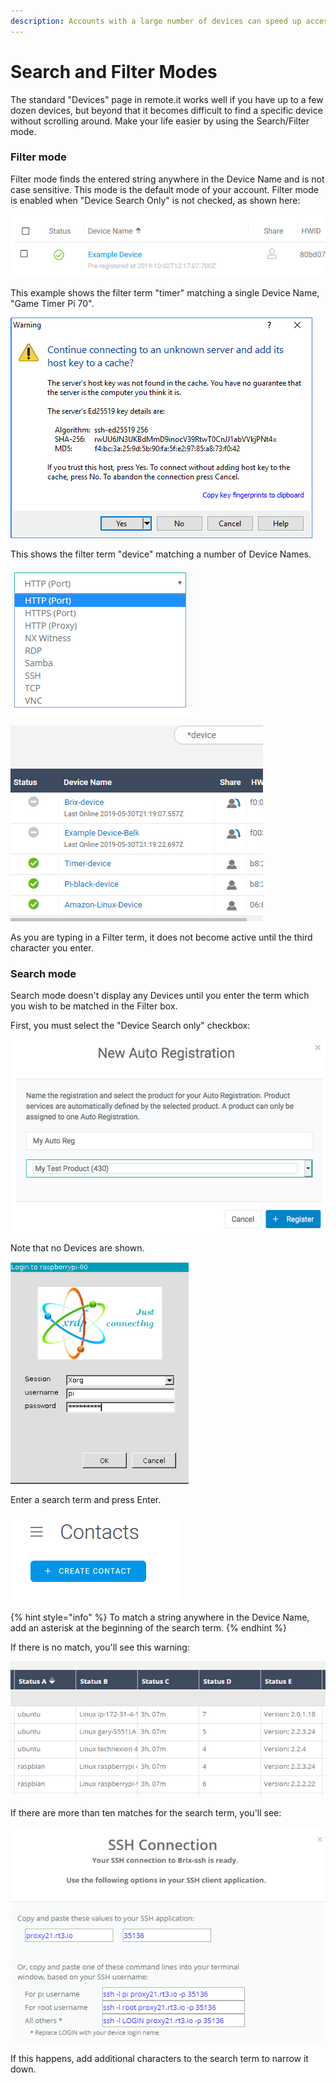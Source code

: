 ```yaml
---
description: Accounts with a large number of devices can speed up access using this mode
---
```


# Search and Filter Modes

The standard "Devices" page in remote.it works well if you have up to a few dozen devices, but beyond that it becomes difficult to find a specific device without scrolling around.  Make your life easier by using the Search/Filter mode.

### Filter mode

Filter mode finds the entered string anywhere in the Device Name and is not case sensitive.  This mode is the default mode of your account.   Filter mode is enabled when "Device Search Only" is not checked, as shown here:

![](../../../.gitbook/assets/image%20%28238%29.png)

This example shows the filter term "timer" matching a single Device Name, "Game Timer Pi 70".

![](../../../.gitbook/assets/image%20%28398%29.png)

This shows the filter term "device" matching a number of Device Names.

![](../../../.gitbook/assets/image%20%28287%29.png)

![](../../../.gitbook/assets/image%20%2854%29.png)

As you are typing in a Filter term, it does not become active until the third character you enter.

### Search mode

Search mode doesn't display any Devices until you enter the term which you wish to be matched in the Filter box.

First, you must select the "Device Search only" checkbox:

![](../../../.gitbook/assets/image%20%28342%29.png)

Note that no Devices are shown.

![](../../../.gitbook/assets/image%20%28144%29.png)

Enter a search term and press Enter.  

![](../../../.gitbook/assets/image%20%28337%29.png)

{% hint style="info" %}
To match a string anywhere in the Device Name, add an asterisk at the beginning of the search term.
{% endhint %}

If there is no match, you'll see this warning:

![](../../../.gitbook/assets/image%20%28157%29.png)

If there are more than ten matches for the search term, you'll see:

![](../../../.gitbook/assets/image%20%2841%29.png)

If this happens, add additional characters to the search term to narrow it down.

